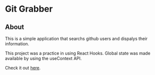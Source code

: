 # Git Grabber

## About

This is a simple application that searchs github users and dispalys their information.

This project was a practice in using React Hooks.
Global state was made available by using the useContext API.

Check it out [here](https://gitgrabber.netlify.com/).
